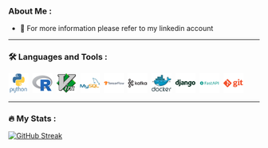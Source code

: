 ### About Me :

- 🔭 For more information please refer to my linkedin account

---
### :hammer_and_wrench: Languages and Tools :

<div>
    <img src="https://github.com/devicons/devicon/blob/master/icons/python/python-original-wordmark.svg" title="Python"  width="40" height="40"/>&nbsp;
    <img src="https://github.com/devicons/devicon/blob/master/icons/r/r-original.svg" title="R"  width="40" height="40"/>&nbsp;
    <img src="https://github.com/devicons/devicon/blob/master/icons/vim/vim-original.svg" title="vim"  width="40" height="40"/>&nbsp;
    <img src="https://github.com/devicons/devicon/blob/master/icons/mysql/mysql-original-wordmark.svg" title="MySQL"  width="40" height="40"/>&nbsp;
    <img src="https://github.com/devicons/devicon/blob/master/icons/tensorflow/tensorflow-original-wordmark.svg" title="Tensorflow"  width="40" height="40"/>&nbsp;
    <img src="https://github.com/devicons/devicon/blob/master/icons/apachekafka/apachekafka-original-wordmark.svg" title="Kakfa"  width="40" height="40"/>&nbsp;
    <img src="https://github.com/devicons/devicon/blob/master/icons/docker/docker-original-wordmark.svg" title="docker"  width="40" height="40"/>&nbsp;
    <img src="https://github.com/devicons/devicon/blob/master/icons/django/django-plain-wordmark.svg" title="django"  width="40" height="40"/>&nbsp;
    <img src="https://github.com/devicons/devicon/blob/master/icons/fastapi/fastapi-original-wordmark.svg" title="fastapi"  width="40" height="40"/>&nbsp;
    <img src="https://github.com/devicons/devicon/blob/master/icons/git/git-plain-wordmark.svg" title="git"  width="40" height="40"/>&nbsp;

---
### :fire: My Stats :
[![GitHub Streak](http://github-readme-streak-stats.herokuapp.com?user=hameddavodi&theme=dark&background=000000)](https://git.io/streak-stats)
  
